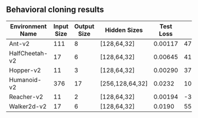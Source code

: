 
## Behavioral cloning results

| Environment Name | Input Size | Output Size | Hidden Sizes | Test Loss | Expert Rewards (mean/std) | Clone Rewards (mean/std) |
| --- | --- | --- | --- | --- | --- | --- |
| Ant-v2 | 111 | 8 | [128,64,32] | 0.00117 | 4749.274/119.876 | 4659.185/109.162 |
| HalfCheetah-v2 | 17 | 6 | [128,64,32] | 0.00645 | 4162.080/62.693 | 3949.776/132.038 |
| Hopper-v2 | 11 | 3 | [128,64,32] | 0.00290 | 3777.327/4.046 | 2044.425/626.603 |
| Humanoid-v2 | 376 | 17 | [256,128,64,32] | 0.0232 | 10177.319/2242.988 | 1595.178/1543.723 |
| Reacher-v2 | 11 | 2 | [128,64,32] | 0.00194 | -3.926/1.588 | -10.542/2.839 |
| Walker2d-v2 | 17 | 6 | [128,64,32] | 0.0190 | 5520.523/55.601 | 286.927/45.992 |